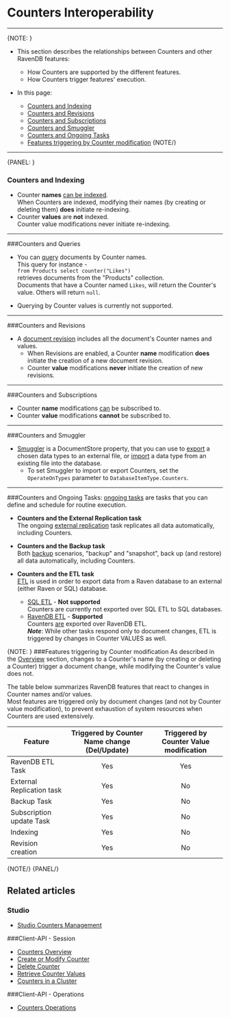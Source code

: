 # Counters Interoperability
---

{NOTE: }

* This section describes the relationships between Counters and other RavenDB features:  
   * How Counters are supported by the different features.  
   * How Counters trigger features' execution.  

* In this page:  
  * [Counters and Indexing](../../../client-api/session/counters/interoperability#counters-and-indexing)
  * [Counters and Revisions](../../../client-api/session/counters/interoperability#counters-and-revisions)
  * [Counters and Subscriptions](../../../client-api/session/counters/interoperability#counters-and-subscriptions)
  * [Counters and Smuggler](../../../client-api/session/counters/interoperability#counters-and-smuggler)
  * [Counters and Ongoing Tasks](../../../client-api/session/counters/interoperability#counters-and-ongoing-tasks)
  * [Features triggering by Counter modification](../../../client-api/session/counters/interoperability#features-triggering-by-counter-modification)
{NOTE/}

---

{PANEL: }

### Counters and Indexing  
 * Counter **names** [can be indexed](../../../indexes/indexing-counters#indexes--indexing-counters).  
   When Counters are indexed, modifying their names (by creating or deleting them) **does** initiate re-indexing.  
 * Counter **values** are **not** indexed.  
   Counter value modifications never initiate re-indexing.  

---

###Counters and Queries  
 * You can [query](../../../client-api/session/querying/how-to-project-query-results) documents by Counter names.  
    This query for instance -  
   `from Products select counter("Likes")`  
   retrieves documents from the "Products" collection.  
   Documents that have a Counter named `Likes`, will return the Counter's value. Others will return `null`.  

 * Querying by Counter values is currently not supported.  

---

###Counters and Revisions  
 * A [document revision](../../../client-api/session/revisions/what-are-revisions) includes all the document's Counter names and values.  
   * When Revisions are enabled, a Counter **name** modification **does** initiate the creation of a new document revision.  
   * Counter **value** modifications **never** initiate the creation of new revisions.  

---

###Counters and Subscriptions  
 * Counter **name** modifications [can](../../../client-api/changes/how-to-subscribe-to-counter-changes) be subscribed to.  
 * Counter **value** modifications **cannot** be subscribed to.  

---

###Counters and Smuggler  
 * [Smuggler](../../../client-api/smuggler/what-is-smuggler) is a DocumentStore property, that you can use to [export](../../../client-api/smuggler/what-is-smuggler#databasesmugglerexportoptions) a chosen data types to an external file, or [import](../../../client-api/smuggler/what-is-smuggler#databasesmugglerimportoptions) a data type from an existing file into the database.  
   * To set Smuggler to import or export Counters, set the `OperateOnTypes` parameter to `DatabaseItemType.Counters`.  

---

###Counters and Ongoing Tasks:
[ongoing tasks](../../../studio/database/tasks/ongoing-tasks/general-info) are tasks that you can define and schedule for routine execution.  

 * **Counters and the External Replication task**  
    The ongoing [external replication](../../../studio/database/tasks/ongoing-tasks/external-replication-task) task replicates all data automatically, including Counters.  

* **Counters and the Backup task**  
    Both [backup](../../../studio/database/tasks/ongoing-tasks/backup-task) scenarios, "backup" and "snapshot", back up (and restore) all data automatically, including Counters.  

* **Counters and the ETL task**  
    [ETL](../../../server/ongoing-tasks/etl/basics) is used in order to export data from a Raven database to an external (either Raven or SQL) database.  
    * [SQL ETL](../../../server/ongoing-tasks/etl/sql) - **Not supported**  
      Counters are currently not exported over SQL ETL to SQL databases.  
    * [RavenDB ETL](../../../server/ongoing-tasks/etl/raven) - **Supported**  
      Counters [are](../../../server/ongoing-tasks/etl/raven#counters) exported over RavenDB ETL.  
      ***Note***: While other tasks respond only to document changes, ETL is triggered by changes in Counter VALUES as well.  

{NOTE: }
###Features triggering by Counter modification
As described in the [Overview](../../../client-api/session/counters/overview#overview) section, changes to a Counter's name (by creating or deleting a Counter) 
trigger a document change, while modifying the Counter's value does not.  

The table below summarizes RavenDB features that react to changes in Counter names and/or values.  
Most features are triggered only by document changes (and not by Counter value modification), to prevent exhaustion of system resources when Counters are used extensively.  

| Feature | Triggered by **Counter Name** change (Del/Update) | Triggered by **Counter Value** modification |
|-------------|:-------------:|:-------------:|
| RavenDB ETL Task | Yes | Yes |
| External Replication task | Yes | No |
| Backup Task | Yes | No |
| Subscription update Task | Yes | No |
| Indexing | Yes | No |
| Revision creation | Yes | No |
{NOTE/}
{PANEL/}

## Related articles
### Studio
- [Studio Counters Management](../../../studio/database/documents/document-view/additional-features/counters#counters)  

###Client-API - Session
- [Counters Overview](../../../client-api/session/counters/overview)
- [Create or Modify Counter](../../../client-api/session/counters/create-or-modify)
- [Delete Counter](../../../client-api/session/counters/delete)
- [Retrieve Counter Values](../../../client-api/session/counters/retrieve-counter-values)
- [Counters in a Cluster](../../../client-api/session/counters/counters-in-a-cluster)

###Client-API - Operations
- [Counters Operations](../../../client-api/operations/counters/get-counters#operations--counters--how-to-get-counters)
